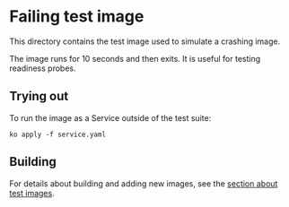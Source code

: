 # Failing test image

This directory contains the test image used to simulate a crashing image.

The image runs for 10 seconds and then exits. It is useful for testing readiness
probes.

## Trying out

To run the image as a Service outside of the test suite:

`ko apply -f service.yaml`

## Building

For details about building and adding new images, see the
[section about test images](/test/README.md#test-images).
